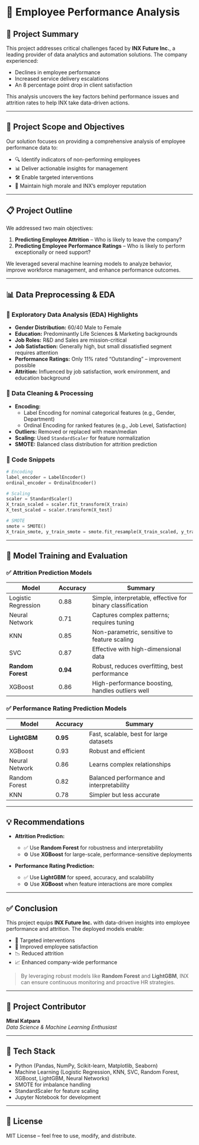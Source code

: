 
# 🚀 Employee Performance Analysis

## 📌 Project Summary
This project addresses critical challenges faced by **INX Future Inc.**, a leading provider of data analytics and automation solutions. The company experienced:
- Declines in employee performance  
- Increased service delivery escalations  
- An 8 percentage point drop in client satisfaction  

This analysis uncovers the key factors behind performance issues and attrition rates to help INX take data-driven actions.

---

## 🎯 Project Scope and Objectives
Our solution focuses on providing a comprehensive analysis of employee performance data to:
- 🔍 Identify indicators of non-performing employees  
- 📊 Deliver actionable insights for management  
- 🛠️ Enable targeted interventions  
- 🌟 Maintain high morale and INX’s employer reputation  

---

## 📋 Project Outline
We addressed two main objectives:
1. **Predicting Employee Attrition** – Who is likely to leave the company?
2. **Predicting Employee Performance Ratings** – Who is likely to perform exceptionally or need support?

We leveraged several machine learning models to analyze behavior, improve workforce management, and enhance performance outcomes.

---

## 📊 Data Preprocessing & EDA

### 🔎 Exploratory Data Analysis (EDA) Highlights
- **Gender Distribution:** 60/40 Male to Female  
- **Education:** Predominantly Life Sciences & Marketing backgrounds  
- **Job Roles:** R&D and Sales are mission-critical  
- **Job Satisfaction:** Generally high, but small dissatisfied segment requires attention  
- **Performance Ratings:** Only 11% rated “Outstanding” – improvement possible  
- **Attrition:** Influenced by job satisfaction, work environment, and education background

### 🧹 Data Cleaning & Processing
- **Encoding:**  
  - Label Encoding for nominal categorical features (e.g., Gender, Department)  
  - Ordinal Encoding for ranked features (e.g., Job Level, Satisfaction)  
- **Outliers:** Removed or replaced with mean/median  
- **Scaling:** Used `StandardScaler` for feature normalization  
- **SMOTE:** Balanced class distribution for attrition prediction

### 🧾 Code Snippets
```python
# Encoding
label_encoder = LabelEncoder()
ordinal_encoder = OrdinalEncoder()

# Scaling
scaler = StandardScaler()
X_train_scaled = scaler.fit_transform(X_train)
X_test_scaled = scaler.transform(X_test)

# SMOTE
smote = SMOTE()
X_train_smote, y_train_smote = smote.fit_resample(X_train_scaled, y_train)
```

---

## 🧠 Model Training and Evaluation

### ✅ Attrition Prediction Models

| Model                | Accuracy | Summary |
|---------------------|----------|---------|
| Logistic Regression | 0.88     | Simple, interpretable, effective for binary classification |
| Neural Network      | 0.71     | Captures complex patterns; requires tuning |
| KNN                 | 0.85     | Non-parametric, sensitive to feature scaling |
| SVC                 | 0.87     | Effective with high-dimensional data |
| **Random Forest**   | **0.94** | Robust, reduces overfitting, best performance |
| XGBoost             | 0.86     | High-performance boosting, handles outliers well |

### ✅ Performance Rating Prediction Models

| Model                | Accuracy | Summary |
|---------------------|----------|---------|
| **LightGBM**        | **0.95** | Fast, scalable, best for large datasets |
| XGBoost             | 0.93     | Robust and efficient |
| Neural Network      | 0.86     | Learns complex relationships |
| Random Forest       | 0.82     | Balanced performance and interpretability |
| KNN                 | 0.78     | Simpler but less accurate |

---

## 💡 Recommendations

- **Attrition Prediction:**  
  - ✅ Use **Random Forest** for robustness and interpretability  
  - ⚙️ Use **XGBoost** for large-scale, performance-sensitive deployments  

- **Performance Rating Prediction:**  
  - ✅ Use **LightGBM** for speed, accuracy, and scalability  
  - ⚙️ Use **XGBoost** when feature interactions are more complex  

---

## ✅ Conclusion

This project equips **INX Future Inc.** with data-driven insights into employee performance and attrition. The deployed models enable:
- 🎯 Targeted interventions  
- 🙌 Improved employee satisfaction  
- 📉 Reduced attrition  
- 📈 Enhanced company-wide performance  

> By leveraging robust models like **Random Forest** and **LightGBM**, INX can ensure continuous monitoring and proactive HR strategies.

---

## 👤 Project Contributor
**Miral Katpara**  
_Data Science & Machine Learning Enthusiast_  


---

## 📂 Tech Stack
- Python (Pandas, NumPy, Scikit-learn, Matplotlib, Seaborn)  
- Machine Learning (Logistic Regression, KNN, SVC, Random Forest, XGBoost, LightGBM, Neural Networks)  
- SMOTE for imbalance handling  
- StandardScaler for feature scaling  
- Jupyter Notebook for development

---

## 📌 License
MIT License – feel free to use, modify, and distribute.
